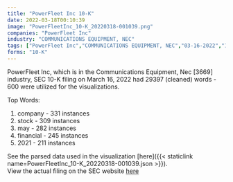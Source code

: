 ```yaml
---
title: "PowerFleet Inc 10-K"
date: 2022-03-18T00:10:39
image: "PowerFleetInc_10-K_20220318-001039.png"
companies: "PowerFleet Inc"
industry: "COMMUNICATIONS EQUIPMENT, NEC"
tags: ["PowerFleet Inc","COMMUNICATIONS EQUIPMENT, NEC","03-16-2022","10-K"]
forms: "10-K"
---
```

PowerFleet Inc, which is in the Communications Equipment, Nec [3669] industry, SEC 10-K filing on March 16, 2022 had 29397 (cleaned) words - 600 were utilized for the visualizations.

Top Words:
1. company - 331 instances
2. stock - 309 instances
3. may - 282 instances
4. financial - 245 instances
5. 2021 - 211 instances


See the parsed data used in the visualization [here]({{< staticlink name=PowerFleetInc_10-K_20220318-001039.json >}}).  
View the actual filing on the SEC website [here](https://www.sec.gov/Archives/edgar/data/1774170/0001493152-22-007009.txt)